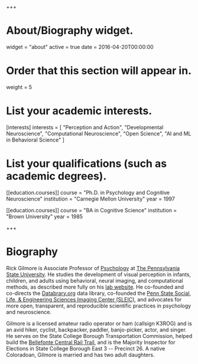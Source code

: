+++
# About/Biography widget.
widget = "about"
active = true
date = 2016-04-20T00:00:00

# Order that this section will appear in.
weight = 5

# List your academic interests.
[interests]
  interests = [
    "Perception and Action",
    "Developmental Neuroscience",
    "Computational Neuroscience",
    "Open Science",
    "AI and ML in Behavioral Science"
  ]

# List your qualifications (such as academic degrees).
[[education.courses]]
  course = "Ph.D. in Psychology and Cognitive Neuroscience"
  institution = "Carnegie Mellon University"
  year = 1997

[[education.courses]]
  course = "BA in Cognitive Science"
  institution = "Brown University"
  year = 1985
 
+++

# Biography

Rick Gilmore is Associate Professor of [Psychology](https://psych.la.psu.edu) at [The Pennsylvania State University](https://www.psu.edu).
He studies the development of visual perception in infants, children, and adults using behavioral, neural imaging, and computational methods, as described more fully on his [lab website](https://gilmore-lab.github.io).
He co-founded and co-directs the [Databrary.org](https://databrary.org) data library, co-founded the [Penn State Social, Life, & Engineering Sciences Imaging Center (SLEIC)](https://www.imaging.psu.edu), and advocates for more open, transparent, and reproducible scientific practices in psychology and neuroscience.

Gilmore is a licensed amateur radio operator or ham (callsign K3ROG) and is an avid hiker, cyclist, backpacker, paddler, banjo-picker, actor, and singer.
He serves on the State College Borough Transportation Commission, helped build the [Bellefonte Central Rail Trail](https://www.traillink.com/trail/bellefonte-central-rail-trail/), and is the Majority Inspector for Elections in State College Borough East 3 -- Precinct 26.
A native Coloradoan, Gilmore is married and has two adult daughters.
